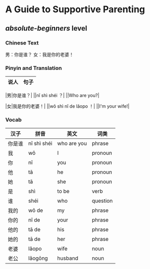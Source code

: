 # A Guide to Supportive Parenting
## *absolute-beginners* level

### Chinese Text
男：你是谁？
女：我是你的老婆！

### Pinyin and Translation
|说人|句子|
|----|----|

|男|你是谁？|
||nǐ shì shéi ？|
||Who are you?|

|女|我是你的老婆！|
||wǒ shì nǐ de lǎopo ！|
||I'm your wife!|
### Vocab
|汉子|拼音|英文|词类|
|----|----|----|----|
|你是谁|nǐ shì shéi|who are you|phrase|
|我|wǒ|I|pronoun|
|你|nǐ|you|pronoun|
|他|tā|he|pronoun|
|她|tā|she|pronoun|
|是|shì|to be|verb|
|谁|shéi|who|question|
|我的|wǒ de|my|phrase|
|你的|nǐ de|your|phrase|
|他的|tā de|his|phrase|
|她的|tā de|her|phrase|
|老婆|lǎopo|wife|noun|
|老公|lǎogōng|husband|noun|